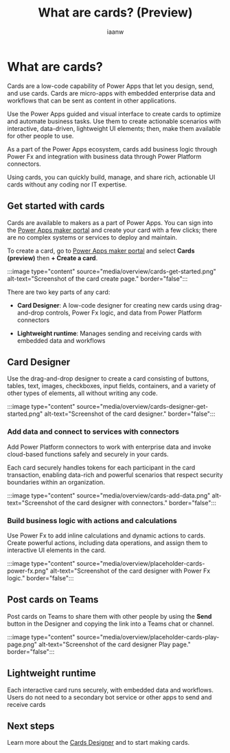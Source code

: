 ﻿---
title: What are cards? (Preview)
description: Learn about cards as a Power Apps capability and the business problems they can help you solve.
ms.date: 09/20/2022
ms.topic: article
author: iaanw
ms.author: iawilt
manager: shellyha
ms.reviewer: 
ms.custom: 
ms.collection: 
---

# What are cards?

Cards are a low-code capability of Power Apps that let you design, send, and use cards. Cards are micro-apps with embedded enterprise data and workflows that can be sent as content in other applications.

Use the Power Apps guided and visual interface to create cards to optimize and automate business tasks. Use them to create actionable scenarios with interactive, data-driven, lightweight UI elements; then, make them available for other people to use.

As a part of the Power Apps ecosystem, cards add business logic through Power Fx and integration with business data through Power Platform connectors.

Using cards, you can quickly build, manage, and share rich, actionable UI cards without any coding nor IT expertise.

## Get started with cards

Cards are available to makers as a part of Power Apps. You can sign into the [Power Apps maker portal](https://make.powerapps.com) and create your card with a few clicks; there are no complex systems or services to deploy and maintain.

To create a card, go to [Power Apps maker portal](https://make.powerapps.com) and select **Cards (preview)** then **+ Create a card**.

:::image type="content" source="media/overview/cards-get-started.png" alt-text="Screenshot of the card create page." border="false":::

There are two key parts of any card:

- **Card Designer**: A low-code designer for creating new cards using drag-and-drop controls, Power Fx logic, and data from Power Platform connectors

- **Lightweight runtime**: Manages sending and receiving cards with embedded data and workflows

## Card Designer

Use the drag-and-drop designer to create a card consisting of buttons, tables, text, images, checkboxes, input fields, containers, and a variety of other types of elements, all without writing any code.

:::image type="content" source="media/overview/cards-designer-get-started.png" alt-text="Screenshot of the card designer." border="false":::

### Add data and connect to services with connectors

Add Power Platform connectors to work with enterprise data and invoke cloud-based functions safely and securely in your cards.

Each card securely handles tokens for each participant in the card transaction, enabling data-rich and powerful scenarios that respect security boundaries within an organization.

:::image type="content" source="media/overview/cards-add-data.png" alt-text="Screenshot of the card designer with connectors." border="false":::

### Build business logic with actions and calculations

Use Power Fx to add inline calculations and dynamic actions to cards. Create powerful actions, including data operations, and assign them to interactive UI elements in the card.

:::image type="content" source="media/overview/placeholder-cards-power-fx.png" alt-text="Screenshot of the card designer with Power Fx logic." border="false":::

## Post cards on Teams

Post cards on Teams to share them with other people by using the **Send** button in the Designer and copying the link into a Teams chat or channel.

:::image type="content" source="media/overview/placeholder-cards-play-page.png" alt-text="Screenshot of the card designer Play page." border="false":::

## Lightweight runtime

Each interactive card runs securely, with embedded data and workflows. Users do not need to a secondary bot service or other apps to send and receive cards

## Next steps

Learn more about the [Cards Designer](make-a-card/designer-overview.md) and to start making cards.